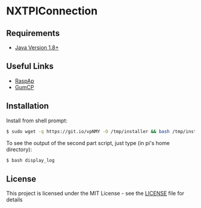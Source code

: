 # NXTPIConnection

## Requirements
* [Java Version 1.8+](https://java.com/en/download/)

## Useful Links
* [RaspAp](https://github.com/billz/raspap-webgui)
* [GumCP](https://github.com/gumslone/GumCP)

## Installation

Install from shell prompt:
```sh
$ sudo wget -q https://git.io/vpNMY -O /tmp/installer && bash /tmp/installer
```

To see the output of the second part script, just type (in pi's home directory):
```sh
$ bash display_log
```

## License

This project is licensed under the MIT License - see the [LICENSE](LICENSE) file for details
